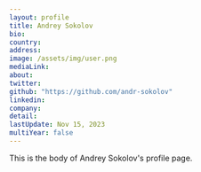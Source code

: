 ```yaml
---
layout: profile
title: Andrey Sokolov
bio: 
country:
address: 
image: /assets/img/user.png
mediaLink: 
about:
twitter: 
github: "https://github.com/andr-sokolov"
linkedin:
company: 
detail: 
lastUpdate: Nov 15, 2023
multiYear: false
---
```


This is the body of Andrey Sokolov's profile page.
